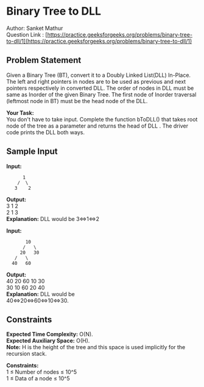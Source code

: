 # Binary Tree to DLL

Author: Sanket Mathur  
Question Link : [https://practice.geeksforgeeks.org/problems/binary-tree-to-dll/1](https://practice.geeksforgeeks.org/problems/binary-tree-to-dll/1)

## Problem Statement

Given a Binary Tree (BT), convert it to a Doubly Linked List(DLL) In-Place. The left and right pointers in nodes are to be used as previous and next pointers respectively in converted DLL. The order of nodes in DLL must be same as Inorder of the given Binary Tree. The first node of Inorder traversal (leftmost node in BT) must be the head node of the DLL.

**Your Task:**  
You don't have to take input. Complete the function bToDLL() that takes root node of the tree as a parameter and returns the head of DLL . The driver code prints the DLL both ways.

## Sample Input

**Input:**  
```
      1  
    /  \  
   3    2  
```  
**Output:**  
3 1 2  
2 1 3  
**Explanation:** DLL would be 3<=>1<=>2

**Input:**  
```
       10  
      /   \  
     20   30  
   /   \  
  40   60  
```  
**Output:**  
40 20 60 10 30  
30 10 60 20 40  
**Explanation:**  DLL would be  
40<=>20<=>60<=>10<=>30.

## Constraints

**Expected Time Complexity:** O(N).  
**Expected Auxiliary Space:** O(H).  
**Note:** H is the height of the tree and this space is used implicitly for the recursion stack.

**Constraints:**  
1 ≤ Number of nodes ≤ 10^5  
1 ≤ Data of a node ≤ 10^5